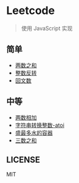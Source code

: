 # Leetcode

> 使用 JavaScript 实现

## 简单

- [两数之和](./1.两数之和.js)
- [整数反转](./7.整数反转.js)
- [回文数](./9.回文数.js)

## 中等

- [两数相加](./2.两数相加.js)
- [字符串转换整数-atoi](./8.字符串转换整数-atoi.js)
- [盛最多水的容器](./11.盛最多水的容器.js)
- [三数之和](./15.三数之和.js)

## LICENSE

MIT
